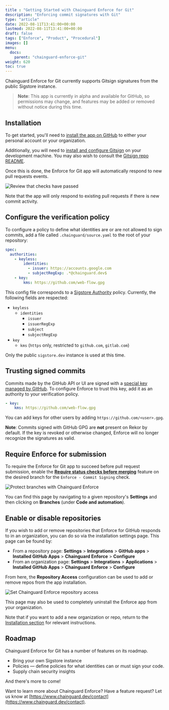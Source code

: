```yaml
---
title : "Getting Started with Chainguard Enforce for Git"
description: "Enforcing commit signatures with Git"
type: "article"
date: 2022-08-11T13:41:00+00:00
lastmod: 2022-08-11T13:41:00+00:00
draft: false
tags: ["Enforce", "Product", "Procedural"]
images: []
menu:
  docs:
    parent: "chainguard-enforce-git"
weight: 620
toc: true
---
```


Chainguard Enforce for Git currently supports Gitsign signatures from the public Sigstore instance.

> **Note**: This app is currently in alpha and available for GitHub, so permissions may change, and features may be added or removed without notice during this time.

## Installation

To get started, you'll need to [install the app on GitHub](../install-enforce-github/) to either your personal account or your organization.

Additionally, you will need to [install and configure Gitsign](https://docs.sigstore.dev/gitsign/installation) on your development machine. You may also wish to consult the [Gitsign repo README](https://github.com/sigstore/gitsign/blob/main/README.md).

Once this is done, the Enforce for Git app will automatically respond to new pull requests events.

![Review that checks have passed](check.png)

Note that the app will only respond to existing pull requests if there is new commit activity.

## Configure the verification policy

To configure a policy to define what identities are or are not allowed to sign commits, add a file called `.chainguard/source.yaml` to the root of your repository:

```yaml
spec:
  authorities:
    - keyless:
        identities:
          - issuer: https://accounts.google.com
          - subjectRegExp: .*@chainguard.dev$
    - key:
        kms: https://github.com/web-flow.gpg
```


This config file corresponds to a [Sigstore Authority](https://pkg.go.dev/github.com/sigstore/policy-controller/pkg/apis/policy/v1beta1#Authority) policy. Currently, the following fields are respected:

- `keyless`
  - `identities`
      - `issuer`
      - `issuerRegExp`
      - `subject`
      - `subjectRegExp`
- `key`
  - `kms` (`https` only, restricted to `github.com`, `gitlab.com`)

Only the public `sigstore.dev` instance is used at this time. 

## Trusting signed commits

Commits made by the GitHub API or UI are signed with a [special key managed by GitHub](https://docs.github.com/en/authentication/managing-commit-signature-verification/about-commit-signature-verification).
To configure Enforce to trust this key, add it as an authority to your
verification policy.

```yaml
- key:
    kms: https://github.com/web-flow.gpg
```

You can add keys for other users by adding `https://github.com/<user>.gpg`.

**Note**: Commits signed with GitHub GPG are **not** present on Rekor by default. If the key is revoked or otherwise changed, Enforce will no longer recognize the signatures as valid.

## Require Enforce for submission

To require the Enforce for Git app to succeed before pull request submission, enable the **[Require status checks before merging](https://docs.github.com/en/repositories/configuring-branches-and-merges-in-your-repository/defining-the-mergeability-of-pull-requests/about-protected-branches#require-status-checks-before-merging)** feature on the desired branch for the `Enforce - Commit Signing` check.

![Protect branches with Chainguard Enforce](protected-branch.png)

You can find this page by navigating to a given repository's **Settings** and then clicking on **Branches** (under **Code and automation**).

## Enable or disable repositories

If you wish to add or remove repositories that Enforce for GitHub responds to in an organization, you can do so via the installation settings page. This page can be found by:

- From a repository page: **Settings** > **Integrations** > **GitHub apps** > **Installed GitHub Apps** > **Chainguard Enforce** > **Configure**
- From an organization page: **Settings** > **Integrations** > **Applications** > **Installed GitHub Apps** > **Chainguard Enforce** > **Configure**

From here, the **Repository Access** configuration can be used to add or remove repos from the app installation.

![Set Chainguard Enforce repository access](repo-access.png)

This page may also be used to completely uninstall the Enforce app from your organization.

Note that if you want to add a new organization or repo, return to the [Installation section](#installation) for relevant instructions.

## Roadmap

Chainguard Enforce for Git has a number of features on its roadmap.

- Bring your own Sigstore instance
- Policies — define policies for what identities can or must sign your code.
- Supply chain security insights

And there's more to come!

Want to learn more about Chainguard Enforce? Have a feature request? Let us know at [https://www.chainguard.dev/contact](https://www.chainguard.dev/contact).